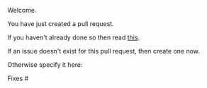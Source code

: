 Welcome.

You have just created a pull request.

If you haven't already done so then read [this](https://github.com/grettke/prettify-everything/blob/master/CONTRIBUTING.md).

If an issue doesn't exist for this pull request, then create one now.

Otherwise specify it here:

Fixes #

